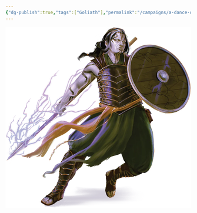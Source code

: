 ```yaml
---
{"dg-publish":true,"tags":["Goliath"],"permalink":"/campaigns/a-dance-of-matter/beasts/goliath-spearmen/","dgPassFrontmatter":true}
---
```


![attachments/Goliath_Spearmen.webp|400](/img/user/attachments/Goliath_Spearmen.webp)